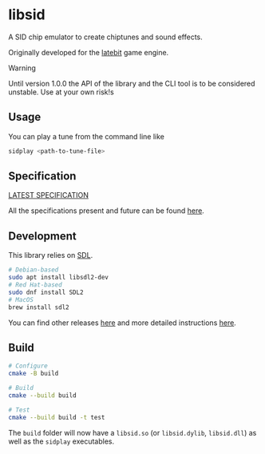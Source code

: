 libsid
===

A SID chip emulator to create chiptunes and sound effects. 

Originally developed for the [latebit](https://github.com/latebit/latebit-engine/) game
engine.

> [!WARNING]
>
> Until version 1.0.0 the API of the library and the CLI tool is to be considered unstable. Use at your own risk!s

## Usage

You can play a tune from the command line like

```sh
sidplay <path-to-tune-file>
```

## Specification

[LATEST SPECIFICATION](./docs/spec-v0.md)

All the specifications present and future can be found [here](./docs/).

## Development

This library relies on [SDL](https://www.libsdl.org/). 

```sh
# Debian-based
sudo apt install libsdl2-dev
# Red Hat-based
sudo dnf install SDL2
# MacOS
brew install sdl2
```

You can find other releases [here](https://github.com/libsdl-org/SDL/releases) and more 
detailed instructions [here](https://wiki.libsdl.org/SDL2/Installation).

## Build

```sh
# Configure
cmake -B build

# Build
cmake --build build

# Test
cmake --build build -t test
```

The `build` folder will now have a `libsid.so` (or `libsid.dylib`, `libsid.dll`) as well as 
the `sidplay` executables.
